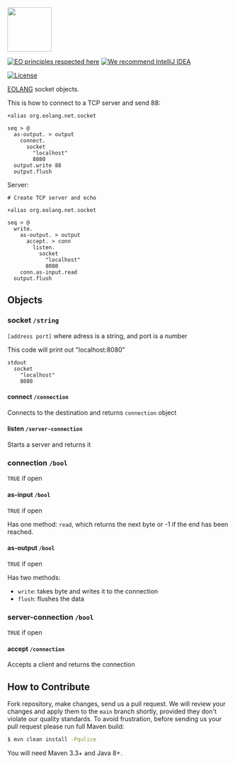 <img src="https://www.yegor256.com/images/books/elegant-objects/cactus.svg" height="100px" />

[![EO principles respected here](https://www.elegantobjects.org/badge.svg)](https://www.elegantobjects.org)
[![We recommend IntelliJ IDEA](https://www.elegantobjects.org/intellij-idea.svg)](https://www.jetbrains.com/idea/)

[![License](https://img.shields.io/badge/license-MIT-green.svg)](https://github.com/kerelape/eo-sockets/blob/main/LICENSE.txt)

[EOLANG](https://www.eolang.org) socket objects.

This is how to connect to a TCP server and send 88:
```
+alias org.eolang.net.socket

seq > @
  as-output. > output
    connect.
      socket
        "localhost"
        8080
  output.write 88
  output.flush
```

Server:
```
# Create TCP server and echo

+alias org.eolang.net.socket

seq > @
  write.
    as-output. > output
      accept. > conn
        listen.
          socket
            "localhost"
            8080
    conn.as-input.read
  output.flush
```

## Objects

### socket `/string`

`[address port]`
where adress is a string, and port is a number

This code will print out "localhost:8080"

```
stdout 
  socket 
    "localhost" 
    8080
```

#### connect `/connection`
Connects to the destination and returns `connection` object

#### listen `/server-connection`
Starts a server and returns it

### connection `/bool`

`TRUE` if open

#### as-input `/bool`

`TRUE` if open

Has one method: `read`, which returns the next byte or -1 if the end has been reached.

#### as-output `/bool`

`TRUE` if open

Has two methods: 
- `write`: takes byte and writes it to the connection
- `flush`: flushes the data

### server-connection `/bool`

`TRUE` if open

#### accept `/connection`
Accepts a client and returns the connection

## How to Contribute

Fork repository, make changes, send us a pull request.
We will review your changes and apply them to the `main` branch shortly,
provided they don't violate our quality standards. To avoid frustration,
before sending us your pull request please run full Maven build:

```bash
$ mvn clean install -Pqulice
```

You will need Maven 3.3+ and Java 8+.

